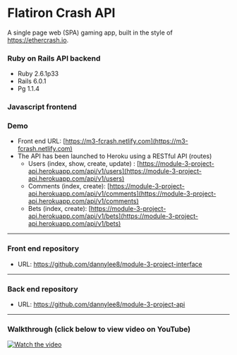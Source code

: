 # Flatiron Crash API

A single page web (SPA) gaming app, built in the style of https://ethercrash.io.

### Ruby on Rails API backend

* Ruby 2.6.1p33
* Rails 6.0.1
* Pg 1.1.4

### Javascript frontend

### Demo

* Front end URL: [https://m3-fcrash.netlify.com](https://m3-fcrash.netlify.com)
* The API has been launched to Heroku using a RESTful API (routes)
    * Users (index, show, create, update) : [https://module-3-project-api.herokuapp.com/api/v1/users](https://module-3-project-api.herokuapp.com/api/v1/users)
    * Comments (index, create): [https://module-3-project-api.herokuapp.com/api/v1/comments](https://module-3-project-api.herokuapp.com/api/v1/comments)
    * Bets (index, create): [https://module-3-project-api.herokuapp.com/api/v1/bets](https://module-3-project-api.herokuapp.com/api/v1/bets)

- - -

### Front end repository

* URL: https://github.com/dannylee8/module-3-project-interface

- - -

### Back end repository

* URL: https://github.com/dannylee8/module-3-project-api

- - -
### Walkthrough (click below to view video on YouTube)
[![Watch the video](https://img.youtube.com/vi/m2Lazu5jA8g/maxresdefault.jpg)](https://www.youtube.com/watch?v=m2Lazu5jA8g)

